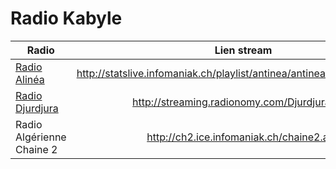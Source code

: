 # Radio Kabyle
| Radio        | Lien stream           | Description  |
|----------|:-------------:|------:|
|[Radio Alinéa](http://www.brtvconnect.com/page/radio.html)  |http://statslive.infomaniak.ch/playlist/antinea/antinea.mp3/playlist.m3u|
| [Radio Djurdjura](http://www.radiodjurdjura.com/) |http://streaming.radionomy.com/Djurdjuraradio| |
|Radio Algérienne Chaine 2|http://ch2.ice.infomaniak.ch/chaine2.aac||
